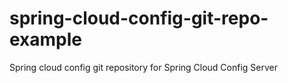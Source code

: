 # spring-cloud-config-git-repo-example
Spring cloud config git repository for Spring Cloud Config Server
